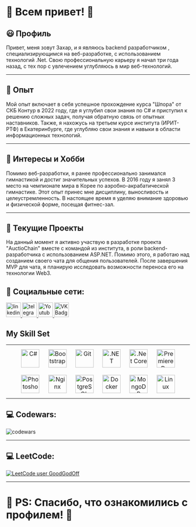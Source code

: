 ﻿# 💖 Всем привет! 💖

## 😃 Профиль
Привет, меня зовут Захар, и я являюсь backend разработчиком , специализирующимся на веб-разработке, 
с использованием технологий .Net. Свою профессиональную карьеру я начал три года назад, 
с тех пор с увлечением углубляюсь в мир веб-технологий.

---

## 🎫 Опыт
Мой опыт включает в себя успешное прохождение курса "Шпора" от СКБ Контур в 2022 году, 
где я углубил свои знания по C# и приступил к решению сложных задач, получая обратную связь от опытных наставников. 
Также, я нахожусь на третьем курсе института (ИРИТ-РТФ) в Екатеринбурге, 
где углубляю свои знания и навыки в области информационных технологий.

---

## 🚀 Интересы и Хобби
Помимо веб-разработки, я ранее профессионально занимался гимнастикой и достиг значительных успехов.
В 2016 году я занял 3 место на чемпионате мира в Корее по аэробно-акрабатической гимнастике. 
Этот опыт принес мне дисциплину, выносливость и целеустремленность.
В настоящее время я уделяю внимание здоровью и физической форме, посещая фитнес-зал.

---

## 🎯 Текущие Проекты
На данный момент я активно участвую в разработке проекта "AuctioChain" вместе с командой из института,
в роли backend-разработчика с использованием ASP.NET.
Помимо этого, я работаю над созданием своего чата для общения пользователей.
После завершения MVP для чата, я планирую исследовать возможности переноса его на технологии Web3.

## 🤝 Социальные сети:

  <div id="badges">
    <a href="https://www.linkedin.com/in/zakhar-guskov-b517b4256/" target="_blank">
      <img src="https://cdn-icons-png.flaticon.com/512/2504/2504799.png" width="40" height="40" alt="linkedin" />
    </a>
    <a href="https://t.me/GGClubbb" target="_blank">
      <img src="https://cdn-icons-png.flaticon.com/512/2111/2111646.png" width="40" height="40" alt="telegram group" />
    </a>
    <a href="https://www.youtube.com/channel/UCP-DysN39-59DE9MTAXqt6g" target="_blank">
      <img src="https://cdn-icons-png.flaticon.com/512/3670/3670147.png" width="40" height="40" alt="Youtube"/>
    </a>
    <a href="https://vk.com/goodgod17" target="_blank">
      <img src="https://cdn-icons-png.flaticon.com/512/145/145813.png" width="40" height="40" alt="VK Badge"/>
    </a>
  </div>

## My Skill Set
<table><tr><td valign="top" width="33%">

<div align="center">  
<a href="https://docs.microsoft.com/en-us/dotnet/csharp/" target="_blank"><img style="margin: 10px" src="https://profilinator.rishav.dev/skills-assets/csharp-original.svg" alt="C#" height="50" /></a>  
<a href="https://getbootstrap.com/docs/3.4/javascript/" target="_blank"><img style="margin: 10px" src="https://profilinator.rishav.dev/skills-assets/bootstrap-plain.svg" alt="Bootstrap" height="50" /></a>  
<a href="https://github.com/" target="_blank"><img style="margin: 10px" src="https://profilinator.rishav.dev/skills-assets/git-scm-icon.svg" alt="Git" height="50" /></a>  
<a href="https://dotnet.microsoft.com/download/dotnet-framework" target="_blank"><img style="margin: 10px" src="https://profilinator.rishav.dev/skills-assets/dot-net-original-wordmark.svg" alt=".NET" height="50" /></a>  
<a href="https://dotnet.microsoft.com/download" target="_blank"><img style="margin: 10px" src="https://profilinator.rishav.dev/skills-assets/dotnetcore.png" alt=".Net Core" height="50" /></a>  
<a href="https://www.adobe.com/in/products/premiere.html" target="_blank"><img style="margin: 10px" src="https://profilinator.rishav.dev/skills-assets/adobepremierepro.png" alt="Premiere Pro" height="50" /></a>  
<a href="https://www.adobe.com/in/products/photoshop.html" target="_blank"><img style="margin: 10px" src="https://profilinator.rishav.dev/skills-assets/photoshop-plain.svg" alt="Photoshop" height="50" /></a>  
<a href="https://www.nginx.com/" target="_blank"><img style="margin: 10px" src="https://profilinator.rishav.dev/skills-assets/nginx-original.svg" alt="Nginx" height="50" /></a>  
<a href="https://www.postgresql.org/" target="_blank"><img style="margin: 10px" src="https://profilinator.rishav.dev/skills-assets/postgresql-original-wordmark.svg" alt="PostgreSQL" height="50" /></a>  
<a href="https://www.docker.com/" target="_blank"><img style="margin: 10px" src="https://profilinator.rishav.dev/skills-assets/docker-original-wordmark.svg" alt="Docker" height="50" /></a>  
<a href="https://www.mongodb.com/" target="_blank"><img style="margin: 10px" src="https://profilinator.rishav.dev/skills-assets/mongodb-original-wordmark.svg" alt="MongoDB" height="50" /></a>  
<a href="https://www.linux.org/" target="_blank"><img style="margin: 10px" src="https://profilinator.rishav.dev/skills-assets/linux-original.svg" alt="Linux" height="50"/></a>  
</div>
</td></tr></table>

## 💻 Codewars:

![codewars](https://www.codewars.com/users/GoodGod17/badges/large)

---

## 💻 LeetCode:
[![LeetCode user GoodGodOff](https://img.shields.io/badge/dynamic/json?style=for-the-badge&labelColor=black&color=%23ffa116&label=Solved&query=solved&url=https%3A%2F%2Fbadge.xyli.tech/%2Fapi%2Fusers%2FGoodGodOff&logo=leetcode&logoColor=yellow)](https://leetcode.com/GoodGodOff/)

---

# 💖 PS: Спасибо, что ознакомились с профилем! 💖